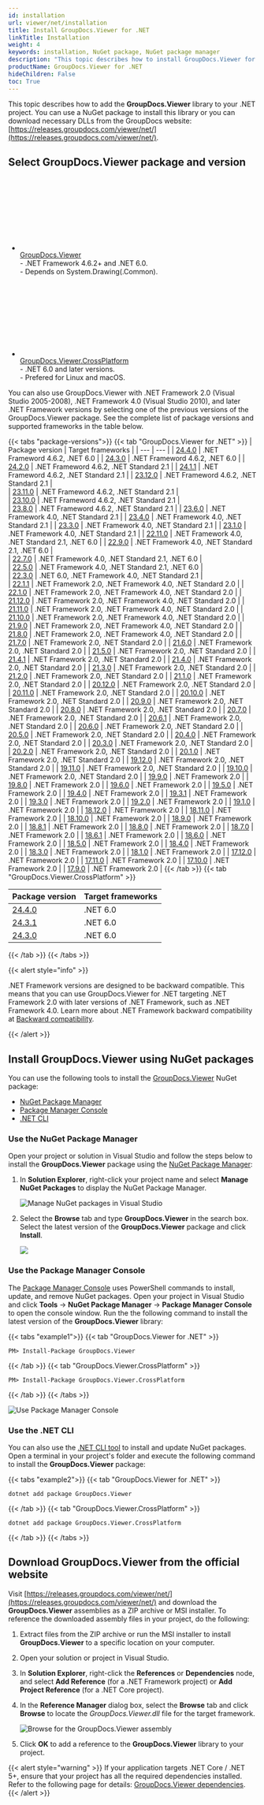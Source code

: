 ```yaml
---
id: installation
url: viewer/net/installation
title: Install GroupDocs.Viewer for .NET
linkTitle: Installation
weight: 4
keywords: installation, NuGet package, NuGet package manager
description: "This topic describes how to install GroupDocs.Viewer for .NET."
productName: GroupDocs.Viewer for .NET
hideChildren: False
toc: True
---
```

This topic describes how to add the **GroupDocs.Viewer** library to your .NET project. You can use a NuGet package to install this library or you can download necessary DLLs from the GroupDocs website: [https://releases.groupdocs.com/viewer/net/](https://releases.groupdocs.com/viewer/net/).

## Select GroupDocs.Viewer package and version

<div class="gdoc-two-columns">
    <div class="gdoc-two-columns__column">
        <ul class="gdoc-two-columns__column__list">
            <li>
                <div>
                    <svg class="gdoc-two-columns__column__icon"><use xlink:href="/img/groupdocs-stack.svg#nuget"></use></svg>
                </div>
                <div>
                    <a class="gdoc-two-columns__column__link"
                        href="https://www.nuget.org/packages/GroupDocs.Viewer">GroupDocs.Viewer</a>
                    <div class="gdoc-two-columns__column__descr">
                        - .NET Framework 4.6.2+ and .NET 6.0.
                        <br>
                        - Depends on System.Drawing(.Common).
                    </div>
                </div>
            </li>
        </ul>
    </div>
    <div class="gdoc-two-columns__column">
        <ul class="gdoc-two-columns__column__list">
            <li>
                <div>
                <svg class="gdoc-two-columns__column__icon"><use xlink:href="/img/groupdocs-stack.svg#nuget"></use></svg>
                </div>
                <div>
                    <a class="gdoc-two-columns__column__link"
                        href="https://www.nuget.org/packages/GroupDocs.Viewer.CrossPlatform">GroupDocs.Viewer.CrossPlatform</a>
                        <div class="gdoc-two-columns__column__descr">
                        - .NET 6.0 and later versions.
                        <br>
                        - Prefered for Linux and macOS.
                    </div>
                </div>
            </li>
        </ul>
    </div>
</div>

You can also use GroupDocs.Viewer with .NET Framework 2.0 (Visual Studio 2005-2008), .NET Framework 4.0 (Visual Studio 2010), and later .NET Framework versions by selecting one of the previous versions of the GroupDocs.Viewer package. See the complete list of package versions and supported frameworks in the table below.

{{< tabs "package-versions">}}
{{< tab "GroupDocs.Viewer for .NET" >}}
| Package version | Target frameworks |
| --- | --- |
| [24.4.0](https://www.nuget.org/packages/GroupDocs.Viewer/24.4.0) | .NET Frameword 4.6.2, .NET 6.0 |
| [24.3.0](https://www.nuget.org/packages/GroupDocs.Viewer/24.3.0) | .NET Frameword 4.6.2, .NET 6.0 |
| [24.2.0](https://www.nuget.org/packages/GroupDocs.Viewer/24.2.0) | .NET Frameword 4.6.2, .NET Standard 2.1 |
| [24.1.1](https://www.nuget.org/packages/GroupDocs.Viewer/24.1.1) | .NET Frameword 4.6.2, .NET Standard 2.1 |
| [23.12.0](https://www.nuget.org/packages/GroupDocs.Viewer/23.12.0) | .NET Frameword 4.6.2, .NET Standard 2.1 |        
| [23.11.0](https://www.nuget.org/packages/GroupDocs.Viewer/23.11.0) | .NET Frameword 4.6.2, .NET Standard 2.1 |        
| [23.10.0](https://www.nuget.org/packages/GroupDocs.Viewer/23.10.0) | .NET Frameword 4.6.2, .NET Standard 2.1 |        
| [23.8.0](https://www.nuget.org/packages/GroupDocs.Viewer/23.8.0) | .NET Frameword 4.6.2, .NET Standard 2.1 |
| [23.6.0](https://www.nuget.org/packages/GroupDocs.Viewer/23.6.0) | .NET Framework 4.0, .NET Standard 2.1 |
| [23.4.0](https://www.nuget.org/packages/GroupDocs.Viewer/23.4.0) | .NET Framework 4.0, .NET Standard 2.1 |
| [23.3.0](https://www.nuget.org/packages/GroupDocs.Viewer/23.3.0) | .NET Framework 4.0, .NET Standard 2.1 |
| [23.1.0](https://www.nuget.org/packages/GroupDocs.Viewer/23.1.0) | .NET Framework 4.0, .NET Standard 2.1 |
| [22.11.0](https://www.nuget.org/packages/GroupDocs.Viewer/22.11.0) | .NET Framework 4.0, .NET Standard 2.1, .NET 6.0 |
| [22.9.0](https://www.nuget.org/packages/GroupDocs.Viewer/22.9.0) | .NET Framework 4.0, .NET Standard 2.1, .NET 6.0 |  
| [22.7.0](https://www.nuget.org/packages/GroupDocs.Viewer/22.7.0) | .NET Framework 4.0, .NET Standard 2.1, .NET 6.0 |  
| [22.5.0](https://www.nuget.org/packages/GroupDocs.Viewer/22.5.0) | .NET Framework 4.0, .NET Standard 2.1, .NET 6.0 |  
| [22.3.0](https://www.nuget.org/packages/GroupDocs.Viewer/22.3.0) | .NET 6.0, .NET Framework 4.0, .NET Standard 2.1 |  
| [22.1.1](https://www.nuget.org/packages/GroupDocs.Viewer/22.1.1) | .NET Framework 2.0, .NET Framework 4.0, .NET Standard 2.0 |
| [22.1.0](https://www.nuget.org/packages/GroupDocs.Viewer/22.1.0) | .NET Framework 2.0, .NET Framework 4.0, .NET Standard 2.0 |
| [21.12.0](https://www.nuget.org/packages/GroupDocs.Viewer/21.12.0) | .NET Framework 2.0, .NET Framework 4.0, .NET Standard 2.0 |
| [21.11.0](https://www.nuget.org/packages/GroupDocs.Viewer/21.11.0) | .NET Framework 2.0, .NET Framework 4.0, .NET Standard 2.0 |
| [21.10.0](https://www.nuget.org/packages/GroupDocs.Viewer/21.10.0) | .NET Framework 2.0, .NET Framework 4.0, .NET Standard 2.0 |
| [21.9.0](https://www.nuget.org/packages/GroupDocs.Viewer/21.9.0) | .NET Framework 2.0, .NET Framework 4.0, .NET Standard 2.0 |
| [21.8.0](https://www.nuget.org/packages/GroupDocs.Viewer/21.8.0) | .NET Framework 2.0, .NET Framework 4.0, .NET Standard 2.0 |
| [21.7.0](https://www.nuget.org/packages/GroupDocs.Viewer/21.7.0) | .NET Framework 2.0, .NET Standard 2.0 |
| [21.6.0](https://www.nuget.org/packages/GroupDocs.Viewer/21.6.0) | .NET Framework 2.0, .NET Standard 2.0 |
| [21.5.0](https://www.nuget.org/packages/GroupDocs.Viewer/21.5.0) | .NET Framework 2.0, .NET Standard 2.0 |
| [21.4.1](https://www.nuget.org/packages/GroupDocs.Viewer/21.4.1) | .NET Framework 2.0, .NET Standard 2.0 |
| [21.4.0](https://www.nuget.org/packages/GroupDocs.Viewer/21.4.0) | .NET Framework 2.0, .NET Standard 2.0 |
| [21.3.0](https://www.nuget.org/packages/GroupDocs.Viewer/21.3.0) | .NET Framework 2.0, .NET Standard 2.0 |
| [21.2.0](https://www.nuget.org/packages/GroupDocs.Viewer/21.2.0) | .NET Framework 2.0, .NET Standard 2.0 |
| [21.1.0](https://www.nuget.org/packages/GroupDocs.Viewer/21.1.0) | .NET Framework 2.0, .NET Standard 2.0 |
| [20.12.0](https://www.nuget.org/packages/GroupDocs.Viewer/20.12.0) | .NET Framework 2.0, .NET Standard 2.0 |
| [20.11.0](https://www.nuget.org/packages/GroupDocs.Viewer/20.11.0) | .NET Framework 2.0, .NET Standard 2.0 |
| [20.10.0](https://www.nuget.org/packages/GroupDocs.Viewer/20.10.0) | .NET Framework 2.0, .NET Standard 2.0 |
| [20.9.0](https://www.nuget.org/packages/GroupDocs.Viewer/20.9.0) | .NET Framework 2.0, .NET Standard 2.0 |
| [20.8.0](https://www.nuget.org/packages/GroupDocs.Viewer/20.8.0) | .NET Framework 2.0, .NET Standard 2.0 |
| [20.7.0](https://www.nuget.org/packages/GroupDocs.Viewer/20.7.0) | .NET Framework 2.0, .NET Standard 2.0 |
| [20.6.1](https://www.nuget.org/packages/GroupDocs.Viewer/20.6.1) | .NET Framework 2.0, .NET Standard 2.0 |
| [20.6.0](https://www.nuget.org/packages/GroupDocs.Viewer/20.6.0) | .NET Framework 2.0, .NET Standard 2.0 |
| [20.5.0](https://www.nuget.org/packages/GroupDocs.Viewer/20.5.0) | .NET Framework 2.0, .NET Standard 2.0 |
| [20.4.0](https://www.nuget.org/packages/GroupDocs.Viewer/20.4.0) | .NET Framework 2.0, .NET Standard 2.0 |
| [20.3.0](https://www.nuget.org/packages/GroupDocs.Viewer/20.3.0) | .NET Framework 2.0, .NET Standard 2.0 |
| [20.2.0](https://www.nuget.org/packages/GroupDocs.Viewer/20.2.0) | .NET Framework 2.0, .NET Standard 2.0 |
| [20.1.0](https://www.nuget.org/packages/GroupDocs.Viewer/20.1.0) | .NET Framework 2.0, .NET Standard 2.0 |
| [19.12.0](https://www.nuget.org/packages/GroupDocs.Viewer/19.12.0) | .NET Framework 2.0, .NET Standard 2.0 |
| [19.11.0](https://www.nuget.org/packages/GroupDocs.Viewer/19.11.0) | .NET Framework 2.0, .NET Standard 2.0 |
| [19.10.0](https://www.nuget.org/packages/GroupDocs.Viewer/19.10.0) | .NET Framework 2.0, .NET Standard 2.0 |
| [19.9.0](https://www.nuget.org/packages/GroupDocs.Viewer/19.9.0) | .NET Framework 2.0 |
| [19.8.0](https://www.nuget.org/packages/GroupDocs.Viewer/19.8.0) | .NET Framework 2.0 |
| [19.6.0](https://www.nuget.org/packages/GroupDocs.Viewer/19.6.0) | .NET Framework 2.0 |
| [19.5.0](https://www.nuget.org/packages/GroupDocs.Viewer/19.5.0) | .NET Framework 2.0 |
| [19.4.0](https://www.nuget.org/packages/GroupDocs.Viewer/19.4.0) | .NET Framework 2.0 |
| [19.3.1](https://www.nuget.org/packages/GroupDocs.Viewer/19.3.1) | .NET Framework 2.0 |
| [19.3.0](https://www.nuget.org/packages/GroupDocs.Viewer/19.3.0) | .NET Framework 2.0 |
| [19.2.0](https://www.nuget.org/packages/GroupDocs.Viewer/19.2.0) | .NET Framework 2.0 |
| [19.1.0](https://www.nuget.org/packages/GroupDocs.Viewer/19.1.0) | .NET Framework 2.0 |
| [18.12.0](https://www.nuget.org/packages/GroupDocs.Viewer/18.12.0) | .NET Framework 2.0 |
| [18.11.0](https://www.nuget.org/packages/GroupDocs.Viewer/18.11.0) | .NET Framework 2.0 |
| [18.10.0](https://www.nuget.org/packages/GroupDocs.Viewer/18.10.0) | .NET Framework 2.0 |
| [18.9.0](https://www.nuget.org/packages/GroupDocs.Viewer/18.9.0) | .NET Framework 2.0 |
| [18.8.1](https://www.nuget.org/packages/GroupDocs.Viewer/18.8.1) | .NET Framework 2.0 |
| [18.8.0](https://www.nuget.org/packages/GroupDocs.Viewer/18.8.0) | .NET Framework 2.0 |
| [18.7.0](https://www.nuget.org/packages/GroupDocs.Viewer/18.7.0) | .NET Framework 2.0 |
| [18.6.1](https://www.nuget.org/packages/GroupDocs.Viewer/18.6.1) | .NET Framework 2.0 |
| [18.6.0](https://www.nuget.org/packages/GroupDocs.Viewer/18.6.0) | .NET Framework 2.0 |
| [18.5.0](https://www.nuget.org/packages/GroupDocs.Viewer/18.5.0) | .NET Framework 2.0 |
| [18.4.0](https://www.nuget.org/packages/GroupDocs.Viewer/18.4.0) | .NET Framework 2.0 |
| [18.3.0](https://www.nuget.org/packages/GroupDocs.Viewer/18.3.0) | .NET Framework 2.0 |
| [18.1.0](https://www.nuget.org/packages/GroupDocs.Viewer/18.1.0) | .NET Framework 2.0 |
| [17.12.0](https://www.nuget.org/packages/GroupDocs.Viewer/17.12.0) | .NET Framework 2.0 |
| [17.11.0](https://www.nuget.org/packages/GroupDocs.Viewer/17.11.0) | .NET Framework 2.0 |
| [17.10.0](https://www.nuget.org/packages/GroupDocs.Viewer/17.10.0) | .NET Framework 2.0 |
| [17.9.0](https://www.nuget.org/packages/GroupDocs.Viewer/17.9.0) | .NET Framework 2.0 |
{{< /tab >}}
{{< tab "GroupDocs.Viewer.CrossPlatform" >}}

| Package version | Target frameworks |
| --- | --- |
| [24.4.0](https://www.nuget.org/packages/GroupDocs.Viewer.CrossPlatform/24.4.0) | .NET 6.0 |
| [24.3.1](https://www.nuget.org/packages/GroupDocs.Viewer.CrossPlatform/24.3.1) | .NET 6.0 |
| [24.3.0](https://www.nuget.org/packages/GroupDocs.Viewer.CrossPlatform/24.3.0) | .NET 6.0 |

{{< /tab >}}
{{< /tabs >}}

{{< alert style="info" >}}

.NET Framework versions are designed to be backward compatible. This means that you can use GroupDocs.Viewer for .NET targeting .NET Framework 2.0 with later versions of .NET Framework, such as .NET Framework 4.0. Learn more about .NET Framework backward compatibility at [Backward compatibility](https://learn.microsoft.com/en-us/dotnet/framework/migration-guide/version-compatibility).

{{< /alert >}}

## Install GroupDocs.Viewer using NuGet packages

You can use the following tools to install the [GroupDocs.Viewer](https://www.nuget.org/packages/GroupDocs.Viewer) NuGet package: 

 * [NuGet Package Manager](#use-the-nuget-package-manager-in-visual-studio)
 * [Package Manager Console](#use-the-package-manager-console-in-visual-studio)
 * [.NET CLI](#use-the-net-cli)

### Use the NuGet Package Manager

Open your project or solution in Visual Studio and follow the steps below to install the **GroupDocs.Viewer** package using the [NuGet Package Manager](https://learn.microsoft.com/en-us/nuget/consume-packages/install-use-packages-visual-studio):

1. In **Solution Explorer**, right-click your project name and select **Manage NuGet Packages** to display the NuGet Package Manager.

    ![Manage NuGet packages in Visual Studio](/viewer/net/images/getting-started/installation/manage-nuget-packages.png)

2. Select the **Browse** tab and type **GroupDocs.Viewer** in the search box. Select the latest version of the **GroupDocs.Viewer** package and click **Install**.

    ![](/viewer/net/images/getting-started/installation/install-nuget-package.png)

### Use the Package Manager Console

The [Package Manager Console](https://learn.microsoft.com/en-us/nuget/consume-packages/install-use-packages-powershell) uses PowerShell commands to install, update, and remove NuGet packages. Open your project in Visual Studio and click **Tools** -> **NuGet Package Manager** -> **Package Manager Console** to open the console window. Run the the following command to install the latest version of the **GroupDocs.Viewer** library:

{{< tabs "example1">}}
{{< tab "GroupDocs.Viewer for .NET" >}}
```
PM> Install-Package GroupDocs.Viewer
```
{{< /tab >}}
{{< tab "GroupDocs.Viewer.CrossPlatform" >}}
```
PM> Install-Package GroupDocs.Viewer.CrossPlatform
```
{{< /tab >}}
{{< /tabs >}}

![Use Package Manager Console ](/viewer/net/images/getting-started/installation/package-manager-console.png)

### Use the .NET CLI

You can also use the [.NET CLI tool](https://docs.microsoft.com/en-us/dotnet/core/tools/) to install and update NuGet packages. Open a terminal in your project's folder and execute the following command to install the **GroupDocs.Viewer** package:

{{< tabs "example2">}}
{{< tab "GroupDocs.Viewer for .NET" >}}
```
dotnet add package GroupDocs.Viewer
```
{{< /tab >}}
{{< tab "GroupDocs.Viewer.CrossPlatform" >}}
```
dotnet add package GroupDocs.Viewer.CrossPlatform
```
{{< /tab >}}
{{< /tabs >}}

## Download GroupDocs.Viewer from the official website

Visit [https://releases.groupdocs.com/viewer/net/](https://releases.groupdocs.com/viewer/net/) and download the **GroupDocs.Viewer** assemblies as a ZIP archive or MSI installer. To reference the downloaded assembly files in your project, do the following:

1. Extract files from the ZIP archive or run the MSI installer to install **GroupDocs.Viewer** to a specific location on your computer.
2. Open your solution or project in Visual Studio.
3. In **Solution Explorer**, right-click the **References** or **Dependencies** node, and select **Add Reference** (for a .NET Framework project) or **Add Project Reference** (for a .NET Core project).
4. In the **Reference Manager** dialog box, select the **Browse** tab and click **Browse** to locate the _GroupDocs.Viewer.dll_ file for the target framework.

    ![Browse for the GroupDocs.Viewer assembly](/viewer/net/images/getting-started/installation/browse-for-groupdocs-dll.png)

5. Click **OK** to add a reference to the **GroupDocs.Viewer** library to your project.

{{< alert style="warning" >}}
If your application targets .NET Core / .NET 5+, ensure that your project has all the required dependencies installed. Refer to the following page for details: [GroupDocs.Viewer dependencies](https://www.nuget.org/packages/groupdocs.viewer#dependencies-body-tab).
{{< /alert >}}
